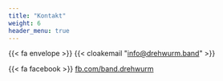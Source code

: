 ```yaml
---
title: "Kontakt"
weight: 6
header_menu: true
---
```


{{< fa envelope >}} {{< cloakemail "info@drehwurm.band" >}}


{{< fa facebook >}}  [fb.com/band.drehwurm](https://www.facebook.com/band.drehwurm)